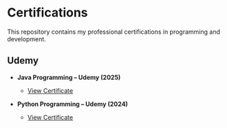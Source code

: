 # Certifications

This repository contains my professional certifications in programming and development.

## Udemy
- **Java Programming – Udemy (2025)**
  - [View Certificate](./Java_Programming_Udemy_2024.pdf)

- **Python Programming – Udemy (2024)**
  - [View Certificate](./Python_Programming_Udemy_2024.pdf)
